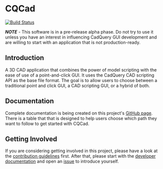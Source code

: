 # CQCad
[![Build Status](https://travis-ci.org/jmwright/cqcad.svg?branch=master)](https://travis-ci.org/jmwright/cqcad)

***NOTE*** - This software is in a pre-release alpha phase. Do not try to use it unless you have an interest in influencing CadQuery GUI development and are willing to start with an application that is not production-ready.

## Introduction
A 3D CAD application that combines the power of model scripting with the ease of use of a point-and-click GUI. It uses the CadQuery CAD scripting API as the base file format. The goal is to allow users to choose between a traditional point and click GUI, a CAD scripting GUI, or a hybrid of both.

## Documentation
Complete documentation is being created on this project's [GitHub page](https://jmwright.github.io/cqcad/). There is a table that that is designed to help users choose which path they want to follow to get started with CQCad.

## Getting Involved
If you are considering getting involved in this project, please have a look at the [contribution guidelines](CONTRIBUTING.md) first. After that, please start with the [developer documentation](docs/developers/index.md) and open an [issue](https://github.com/jmwright/cqcad/issues) to introduce yourself.
